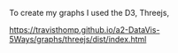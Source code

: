 To create my graphs I used the D3, Threejs, 

https://travisthomp.github.io/a2-DataVis-5Ways/graphs/threejs/dist/index.html